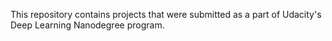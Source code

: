 This repository contains projects that were submitted as a part of Udacity's Deep Learning Nanodegree program.
